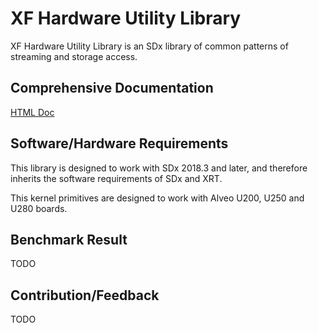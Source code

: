 # XF Hardware Utility Library

XF Hardware Utility Library is an SDx library of common patterns of streaming and storage access.

## Comprehensive Documentation

[HTML Doc](#)

## Software/Hardware Requirements

This library is designed to work with SDx 2018.3 and later, and therefore inherits the
software requirements of SDx and XRT.

This kernel primitives are designed to work with Alveo U200, U250 and U280 boards.

## Benchmark Result

TODO

## Contribution/Feedback

TODO
